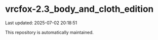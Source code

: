 # vrcfox-2.3_body_and_cloth_edition

Last updated: 2025-07-02 20:18:51

This repository is automatically maintained.
